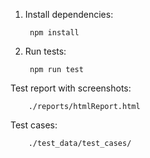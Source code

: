 1. Install dependencies:

        npm install

2. Run tests:

        npm run test

Test report with screenshots:

        ./reports/htmlReport.html

Test cases:

        ./test_data/test_cases/